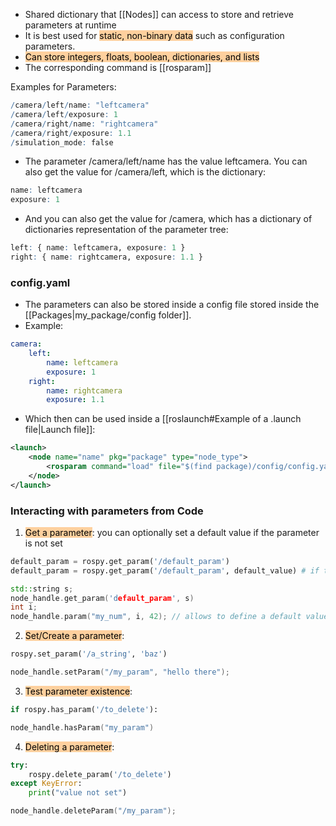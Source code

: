 - Shared dictionary that [[Nodes]] can access to store and retrieve parameters at runtime
- It is best used for <mark style="background: #FFB86CA6;">static, non-binary data</mark> such as configuration parameters.
- <mark style="background: #FFB86CA6;">Can store integers, floats, boolean, dictionaries, and lists</mark>
- The corresponding command is [[rosparam]]

Examples for Parameters:
```r
/camera/left/name: "leftcamera"
/camera/left/exposure: 1
/camera/right/name: "rightcamera"
/camera/right/exposure: 1.1
/simulation_mode: false
```
- The parameter /camera/left/name has the value leftcamera. You can also get the value for /camera/left, which is the dictionary:
```R
name: leftcamera
exposure: 1
```
- And you can also get the value for /camera, which has a dictionary of dictionaries representation of the parameter tree:
```r
left: { name: leftcamera, exposure: 1 }
right: { name: rightcamera, exposure: 1.1 }
```

### config.yaml
- The parameters can also be stored inside a config file stored inside the [[Packages|my_package/config folder]]. 
- Example:
```yaml
camera:
	left:
		name: leftcamera
		exposure: 1
	right:
		name: rightcamera
		exposure: 1.1
```
- Which then can be used inside a [[roslaunch#Example of a .launch file|Launch file]]: 
```xml
<launch>
	<node name="name" pkg="package" type="node_type">
		<rosparam command="load" file="$(find package)/config/config.yaml" />
	</node>
</launch>
```

### Interacting with parameters from Code
1. <mark style="background: #FFB86CA6;">Get a parameter</mark>: you can optionally set a default value if the parameter is not set
```python
default_param = rospy.get_param('/default_param')
default_param = rospy.get_param('/default_param', default_value) # if the parameter doesnt exist
```
```cpp
std::string s;
node_handle.get_param('default_param', s)
int i;
node_handle.param("my_num", i, 42); // allows to define a default value
```
2. <mark style="background: #FFB86CA6;">Set/Create a parameter</mark>:
```python
rospy.set_param('/a_string', 'baz')
```
```cpp
node_handle.setParam("/my_param", "hello there");
```
3. <mark style="background: #FFB86CA6;">Test parameter existence</mark>:
```python
if rospy.has_param('/to_delete'):
```
```cpp
node_handle.hasParam("my_param")
```
4. <mark style="background: #FFB86CA6;">Deleting a parameter</mark>:
```python
try:
    rospy.delete_param('/to_delete')
except KeyError:
    print("value not set")
```
```cpp
node_handle.deleteParam("/my_param");
```